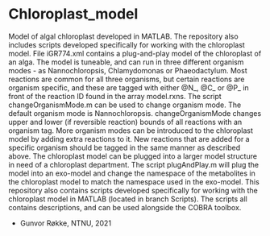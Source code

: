 # Chloroplast_model
Model of algal chloroplast developed in MATLAB. The repository also includes scripts developed specifically for working with the chloroplast model.
File iGR774.xml contains a plug-and-play model of the chloroplast of an alga. The model is tuneable, and can run in three different organism modes - as Nannochloropsis, Chlamydomonas or Phaeodactylum.
Most reactions are common for all three organisms, but certain reactions are organism specific, and these are tagged with either @N_, @C_ or @P_ in front of the reaction ID found in the array model.rxns.
The script changeOrganismMode.m can be used to change organism mode. The default organism mode is Nannochloropsis. changeOrganismMode changes upper and lower (if reversible reaction) bounds of all reactions with an organism tag.
More organism modes can be introduced to the chloroplast model by adding extra reactions to it. New reactions that are added for a specific organism should be tagged in the same manner as described above.
The chloroplast model can be plugged into a larger model structure in need of a chloroplast department. The script plugAndPlay.m will plug the model into an exo-model and change the namespace of the metabolites in the chloroplast model to match the namespace used in the exo-model.
This repository also contains scripts developed specifically for working with the chloroplast model in MATLAB (located in branch Scripts). The scripts all contains descriptions, and can be used alongside the COBRA toolbox.
- Gunvor Røkke, NTNU, 2021
